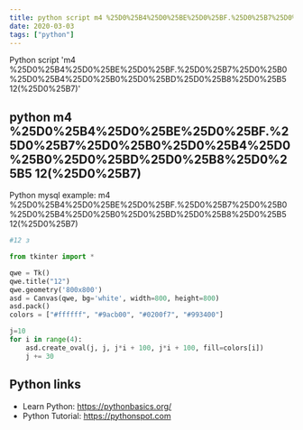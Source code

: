 ```yaml
---
title: python script m4 %25D0%25B4%25D0%25BE%25D0%25BF.%25D0%25B7%25D0%25B0%25D0%25B4%25D0%25B0%25D0%25BD%25D0%25B8%25D0%25B5 12(%25D0%25B7) (snippet)
date: 2020-03-03
tags: ["python"]
---
```

Python script 'm4 %25D0%25B4%25D0%25BE%25D0%25BF.%25D0%25B7%25D0%25B0%25D0%25B4%25D0%25B0%25D0%25BD%25D0%25B8%25D0%25B5 12(%25D0%25B7)'


## python m4 %25D0%25B4%25D0%25BE%25D0%25BF.%25D0%25B7%25D0%25B0%25D0%25B4%25D0%25B0%25D0%25BD%25D0%25B8%25D0%25B5 12(%25D0%25B7)

Python mysql example: m4 %25D0%25B4%25D0%25BE%25D0%25BF.%25D0%25B7%25D0%25B0%25D0%25B4%25D0%25B0%25D0%25BD%25D0%25B8%25D0%25B5 12(%25D0%25B7)

```python
#12 з

from tkinter import *

qwe = Tk()
qwe.title("12")
qwe.geometry('800x800')
asd = Canvas(qwe, bg='white', width=800, height=800)
asd.pack()
colors = ["#ffffff", "#9acb00", "#0200f7", "#993400"]

j=10
for i in range(4):
    asd.create_oval(j, j, j*i + 100, j*i + 100, fill=colors[i])    
    j += 30


```

## Python links

- Learn Python: https://pythonbasics.org/
- Python Tutorial: https://pythonspot.com
